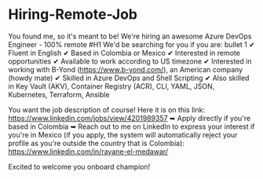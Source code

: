 # Hiring-Remote-Job
You found me, so it's meant to be! We're hiring an awesome Azure DevOps Engineer  - 100% remote
#H1 We'd be searching for you if you are:
bullet 1 ✔ Fluent in English
✔ Based in Colombia or Mexico
✔ Interested in remote opportunities
✔ Available to work according to US timezone
✔ Interested in working with B-Yond (https://www.b-yond.com/), an American company (howdy mate)
✔ Skilled in Azure DevOps and Shell Scripting
✔ Also skilled in Key Vault (AKV), Container Registry (ACR), CLI, YAML, JSON, Kubernetes, Terraform, Ansible

You want the job description of course! Here it is on this link: https://www.linkedin.com/jobs/view/4201989357
➥ Apply directly if you're based in Colombia
➥ Reach out to me on LinkedIn to express your interest if you're in Mexico (if you apply, the system will automatically reject your profile as you're outside the country that is Colombia): https://www.linkedin.com/in/rayane-el-medawar/

Excited to welcome you onboard champion!
